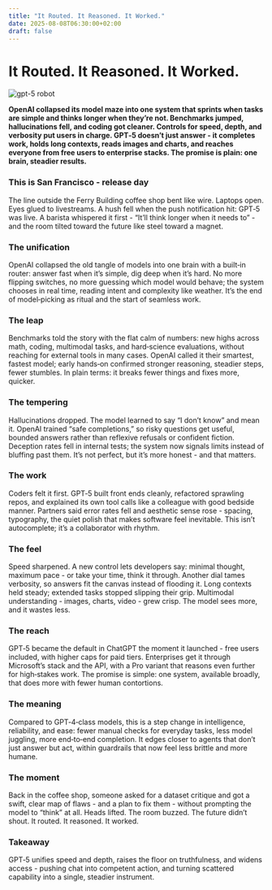 ```yaml
---
title: "It Routed. It Reasoned. It Worked."
date: 2025-08-08T06:30:00+02:00
draft: false
---
```

# It Routed. It Reasoned. It Worked.

![gpt-5 robot](/images/gpt_5_robot.png)

**OpenAI collapsed its model maze into one system that sprints when tasks are simple and thinks longer when they’re not. Benchmarks jumped, hallucinations fell, and coding got cleaner. Controls for speed, depth, and verbosity put users in charge. GPT‑5 doesn’t just answer - it completes work, holds long contexts, reads images and charts, and reaches everyone from free users to enterprise stacks. The promise is plain: one brain, steadier results.**

### This is San Francisco - release day

The line outside the Ferry Building coffee shop bent like wire. Laptops open. Eyes glued to livestreams. A hush fell when the push notification hit: GPT‑5 was live. A barista whispered it first - “It’ll think longer when it needs to” - and the room tilted toward the future like steel toward a magnet.

### The unification

OpenAI collapsed the old tangle of models into one brain with a built‑in router: answer fast when it’s simple, dig deep when it’s hard. No more flipping switches, no more guessing which model would behave; the system chooses in real time, reading intent and complexity like weather. It’s the end of model‑picking as ritual and the start of seamless work.

### The leap

Benchmarks told the story with the flat calm of numbers: new highs across math, coding, multimodal tasks, and hard‑science evaluations, without reaching for external tools in many cases. OpenAI called it their smartest, fastest model; early hands‑on confirmed stronger reasoning, steadier steps, fewer stumbles. In plain terms: it breaks fewer things and fixes more, quicker.

### The tempering

Hallucinations dropped. The model learned to say “I don’t know” and mean it. OpenAI trained “safe completions,” so risky questions get useful, bounded answers rather than reflexive refusals or confident fiction. Deception rates fell in internal tests; the system now signals limits instead of bluffing past them. It’s not perfect, but it’s more honest - and that matters.

### The work

Coders felt it first. GPT‑5 built front ends cleanly, refactored sprawling repos, and explained its own tool calls like a colleague with good bedside manner. Partners said error rates fell and aesthetic sense rose - spacing, typography, the quiet polish that makes software feel inevitable. This isn’t autocomplete; it’s a collaborator with rhythm.

### The feel

Speed sharpened. A new control lets developers say: minimal thought, maximum pace - or take your time, think it through. Another dial tames verbosity, so answers fit the canvas instead of flooding it. Long contexts held steady; extended tasks stopped slipping their grip. Multimodal understanding - images, charts, video - grew crisp. The model sees more, and it wastes less.

### The reach

GPT‑5 became the default in ChatGPT the moment it launched - free users included, with higher caps for paid tiers. Enterprises get it through Microsoft’s stack and the API, with a Pro variant that reasons even further for high‑stakes work. The promise is simple: one system, available broadly, that does more with fewer human contortions.

### The meaning

Compared to GPT‑4‑class models, this is a step change in intelligence, reliability, and ease: fewer manual checks for everyday tasks, less model juggling, more end‑to‑end completion. It edges closer to agents that don’t just answer but act, within guardrails that now feel less brittle and more humane.

### The moment

Back in the coffee shop, someone asked for a dataset critique and got a swift, clear map of flaws - and a plan to fix them - without prompting the model to “think” at all. Heads lifted. The room buzzed. The future didn’t shout. It routed. It reasoned. It worked.

### Takeaway

GPT‑5 unifies speed and depth, raises the floor on truthfulness, and widens access - pushing chat into competent action, and turning scattered capability into a single, steadier instrument.

